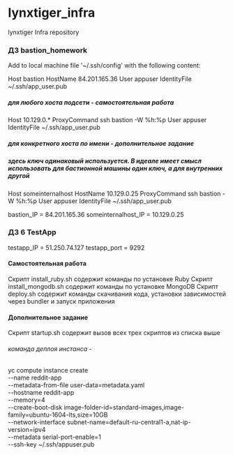 # lynxtiger_infra
lynxtiger Infra repository

### ДЗ bastion_homework

Add to local machine file '~/.ssh/config' with the following content:

Host bastion
HostName 84.201.165.36
User appuser
IdentityFile ~/.ssh/app_user.pub

##### для любого хоста подсети - самостоятельная работа

Host 10.129.0.*
ProxyCommand ssh bastion -W %h:%p
User appuser
IdentityFile ~/.ssh/app_user.pub

##### для конкретного хоста по имени - дополнительное задание
##### здесь ключ одинаковый используется. В идеале имеет смысл использовать для бастионной машины один ключ, а для внутренних другой
Host someinternalhost
HostName 10.129.0.25
ProxyCommand ssh bastion -W %h:%p
User appuser
IdentityFile ~/.ssh/app_user.pub

bastion_IP = 84.201.165.36
someinternalhost_IP = 10.129.0.25

### ДЗ 6 TestApp
testapp_IP = 51.250.74.127
testapp_port = 9292

#### Самостоятельная работа
Скрипт install_ruby.sh содержит команды по установке Ruby
Скрипт install_mongodb.sh содержит команды по установке MongoDB
Скрипт deploy.sh содержит команды скачивания кода, установки зависимостей через bundler и запуск приложения

#### Дополнительное задание
Скрипт startup.sh содержит вызов всех трех скриптов из списка выше

###### команда деплоя инстанса -
yc compute instance create \
  --name reddit-app \
  --metadata-from-file user-data=metadata.yaml \
  --hostname reddit-app \
  --memory=4 \
  --create-boot-disk image-folder-id=standard-images,image-family=ubuntu-1604-lts,size=10GB \
  --network-interface subnet-name=default-ru-central1-a,nat-ip-version=ipv4 \
  --metadata serial-port-enable=1 \
  --ssh-key ~/.ssh/appuser.pub
